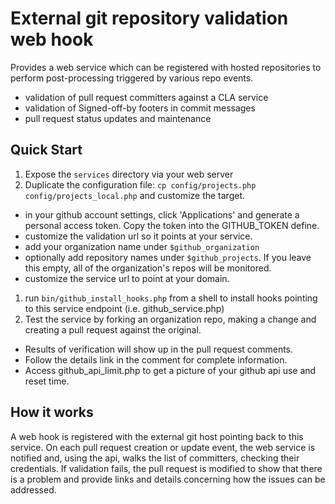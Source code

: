 External git repository validation web hook
==============
Provides a web service which can be registered with hosted repositories
to perform post-processing triggered by various repo events.

* validation of pull request committers against a CLA service
* validation of Signed-off-by footers in commit messages
* pull request status updates and maintenance

Quick Start
--------------
1. Expose the ```services``` directory via your web server
1. Duplicate the configuration file: ```cp config/projects.php config/projects_local.php``` and customize the target.
 * in your github account settings, click 'Applications' and generate a personal access token. Copy the token into the GITHUB_TOKEN define.
 * customize the validation url so it points at your service.
 * add your organization name under ```$github_organization```
 * optionally add repository names under ```$github_projects```. If you leave this empty, all of the organization's repos will be monitored.
 * customize the service url to point at your domain.
1. run ```bin/github_install_hooks.php``` from a shell to install hooks pointing to this service endpoint (i.e. github_service.php)
1. Test the service by forking an organization repo, making a change and creating a pull request against the original.
 * Results of verification will show up in the pull request comments.
 * Follow the details link in the comment for complete information.
 * Access github_api_limit.php to get a picture of your github api use and reset time.

How it works
------------
A web hook is registered with the external git host pointing back to this service. On each pull request creation or update event, the web service is notified and, using the api, walks the list of committers, checking their credentials. If validation fails, the pull request is modified to show that there is a problem and provide links and details concerning how the issues can be addressed.

